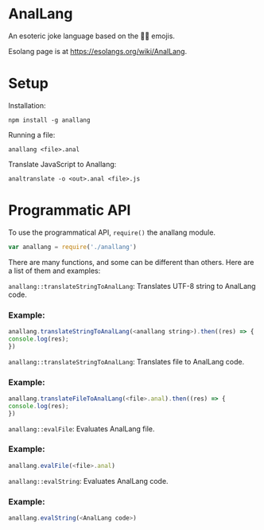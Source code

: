 # AnalLang
An esoteric joke language based on the 🍑🍆 emojis.

Esolang page is at https://esolangs.org/wiki/AnalLang.

# Setup
Installation:

`npm install -g anallang `

Running a file:

`anallang <file>.anal`

Translate JavaScript to Anallang:

`analtranslate -o <out>.anal <file>.js `

# Programmatic API
To use the programmatical API, `require()` the anallang module.
```js
var anallang = require('./anallang')
```

There are many functions, and some can be different than others.
Here are a list of them and examples:

`anallang::translateStringToAnalLang`: Translates UTF-8 string to AnalLang code.

### Example:
```js
anallang.translateStringToAnalLang(<anallang string>).then((res) => {
console.log(res);
})
```

`anallang::translateStringToAnalLang`: Translates file to AnalLang code.

### Example:
```js
anallang.translateFileToAnalLang(<file>.anal).then((res) => {
console.log(res);
})
```

`anallang::evalFile`: Evaluates AnalLang file.

### Example:
```js
anallang.evalFile(<file>.anal)
```

`anallang::evalString`: Evaluates AnalLang code.

### Example:
```js
anallang.evalString(<AnalLang code>)
```
